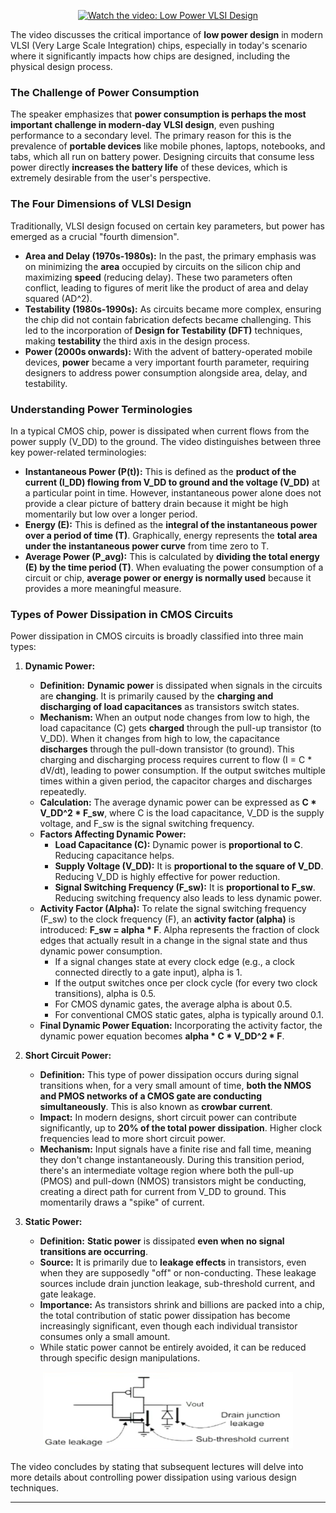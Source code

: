 <p align="center">
  <a href="https://youtu.be/TFOO1JAll2Y">
    <img src="https://img.youtube.com/vi/TFOO1JAll2Y/0.jpg" alt="Watch the video: Low Power VLSI Design" width="500"/>
  </a>
</p>

The video discusses the critical importance of **low power design** in modern VLSI (Very Large Scale Integration) chips, especially in today's scenario where it significantly impacts how chips are designed, including the physical design process.

### The Challenge of Power Consumption

The speaker emphasizes that **power consumption is perhaps the most important challenge in modern-day VLSI design**, even pushing performance to a secondary level. The primary reason for this is the prevalence of **portable devices** like mobile phones, laptops, notebooks, and tabs, which all run on battery power. Designing circuits that consume less power directly **increases the battery life** of these devices, which is extremely desirable from the user's perspective.

### The Four Dimensions of VLSI Design

Traditionally, VLSI design focused on certain key parameters, but power has emerged as a crucial "fourth dimension".

*   **Area and Delay (1970s-1980s):** In the past, the primary emphasis was on minimizing the **area** occupied by circuits on the silicon chip and maximizing **speed** (reducing delay). These two parameters often conflict, leading to figures of merit like the product of area and delay squared (AD^2).
*   **Testability (1980s-1990s):** As circuits became more complex, ensuring the chip did not contain fabrication defects became challenging. This led to the incorporation of **Design for Testability (DFT)** techniques, making **testability** the third axis in the design process.
*   **Power (2000s onwards):** With the advent of battery-operated mobile devices, **power** became a very important fourth parameter, requiring designers to address power consumption alongside area, delay, and testability.

### Understanding Power Terminologies

In a typical CMOS chip, power is dissipated when current flows from the power supply (V_DD) to the ground. The video distinguishes between three key power-related terminologies:

*   **Instantaneous Power (P(t)):** This is defined as the **product of the current (I_DD) flowing from V_DD to ground and the voltage (V_DD)** at a particular point in time. However, instantaneous power alone does not provide a clear picture of battery drain because it might be high momentarily but low over a longer period.
*   **Energy (E):** This is defined as the **integral of the instantaneous power over a period of time (T)**. Graphically, energy represents the **total area under the instantaneous power curve** from time zero to T.
*   **Average Power (P_avg):** This is calculated by **dividing the total energy (E) by the time period (T)**. When evaluating the power consumption of a circuit or chip, **average power or energy is normally used** because it provides a more meaningful measure.

### Types of Power Dissipation in CMOS Circuits

Power dissipation in CMOS circuits is broadly classified into three main types:

1.  **Dynamic Power:**
    *   **Definition:** **Dynamic power** is dissipated when signals in the circuits are **changing**. It is primarily caused by the **charging and discharging of load capacitances** as transistors switch states.
    *   **Mechanism:** When an output node changes from low to high, the load capacitance (C) gets **charged** through the pull-up transistor (to V_DD). When it changes from high to low, the capacitance **discharges** through the pull-down transistor (to ground). This charging and discharging process requires current to flow (I = C * dV/dt), leading to power consumption. If the output switches multiple times within a given period, the capacitor charges and discharges repeatedly.
    *   **Calculation:** The average dynamic power can be expressed as **C * V_DD^2 * F_sw**, where C is the load capacitance, V_DD is the supply voltage, and F_sw is the signal switching frequency.
    *   **Factors Affecting Dynamic Power:**
        *   **Load Capacitance (C):** Dynamic power is **proportional to C**. Reducing capacitance helps.
        *   **Supply Voltage (V_DD):** It is **proportional to the square of V_DD**. Reducing V_DD is highly effective for power reduction.
        *   **Signal Switching Frequency (F_sw):** It is **proportional to F_sw**. Reducing switching frequency also leads to less dynamic power.
    *   **Activity Factor (Alpha):** To relate the signal switching frequency (F_sw) to the clock frequency (F), an **activity factor (alpha)** is introduced: **F_sw = alpha * F**. Alpha represents the fraction of clock edges that actually result in a change in the signal state and thus dynamic power consumption.
        *   If a signal changes state at every clock edge (e.g., a clock connected directly to a gate input), alpha is 1.
        *   If the output switches once per clock cycle (for every two clock transitions), alpha is 0.5.
        *   For CMOS dynamic gates, the average alpha is about 0.5.
        *   For conventional CMOS static gates, alpha is typically around 0.1.
    *   **Final Dynamic Power Equation:** Incorporating the activity factor, the dynamic power equation becomes **alpha * C * V_DD^2 * F**.

2.  **Short Circuit Power:**
    *   **Definition:** This type of power dissipation occurs during signal transitions when, for a very small amount of time, **both the NMOS and PMOS networks of a CMOS gate are conducting simultaneously**. This is also known as **crowbar current**.
    *   **Impact:** In modern designs, short circuit power can contribute significantly, up to **20% of the total power dissipation**. Higher clock frequencies lead to more short circuit power.
    *   **Mechanism:** Input signals have a finite rise and fall time, meaning they don't change instantaneously. During this transition period, there's an intermediate voltage region where both the pull-up (PMOS) and pull-down (NMOS) transistors might be conducting, creating a direct path for current from V_DD to ground. This momentarily draws a "spike" of current.

3.  **Static Power:**
    *   **Definition:** **Static power** is dissipated **even when no signal transitions are occurring**.
    *   **Source:** It is primarily due to **leakage effects** in transistors, even when they are supposedly "off" or non-conducting. These leakage sources include drain junction leakage, sub-threshold current, and gate leakage.
    *   **Importance:** As transistors shrink and billions are packed into a chip, the total contribution of static power dissipation has become increasingly significant, even though each individual transistor consumes only a small amount.
    *   While static power cannot be entirely avoided, it can be reduced through specific design manipulations.

<p align="center">
  <img src="https://raw.githubusercontent.com/tusharc01/DVLSI/main/CMOS/static_power.png" alt="Static Power Illustration" width="400"/>
</p>

The video concludes by stating that subsequent lectures will delve into more details about controlling power dissipation using various design techniques.

---


